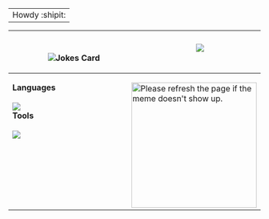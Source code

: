 <!-- prettier-ignore. extra Lanyard code if wanted: &waveColor=7289DA&waveSpotifyColor=7289DA -->
 <table align="center">
<tbody>
  <tr>
    <td> Howdy :shipit: </td>
  </tr>
</tbody>
</table>
 
 <table>
  <thead>
   <tr>
      <th width="550px">
       <br>
       <br>
       <img src="https://readme-jokes.vercel.app/api?hideBorder&bgColor=%0D1117" alt="Jokes Card" />
    </th>
      <th width="550px">
       <img src="https://lanyard.kyrie25.me/api/217414221728710656?hideStatus=true&bg=0D1117&gradient=38ef7d-11998e-38ef7d&imgStyle=square" />
    </th>
    </tr> 
  </thead>
 </table>
 
 <table>
  <tbody>
  <tr width="600px">
<td width="1100px">
  <p align="left">
 <b>Languages</b>
   <img src='https://random-memer-production-b769.up.railway.app/' align="right" height="250" width="250" title="Meme" alt="Please refresh the page if the meme doesn't show up.">
   <br>
   <br>
      <img src="https://skillicons.dev/icons?i=bash,nodejs,java,lua,python,js,html,css&theme=dark&perline=9"/>
   <br>
  <b>Tools</b>
   <br>
   <br>
      <img src="https://skillicons.dev/icons?i=linux,vscode,github,replit,stackoverflow,jenkins,atom,discordbots,mongodb&theme=dark&perline=9" />
  </a>
</p>
</td>
</tr>

  </tbody>
</table>
   
